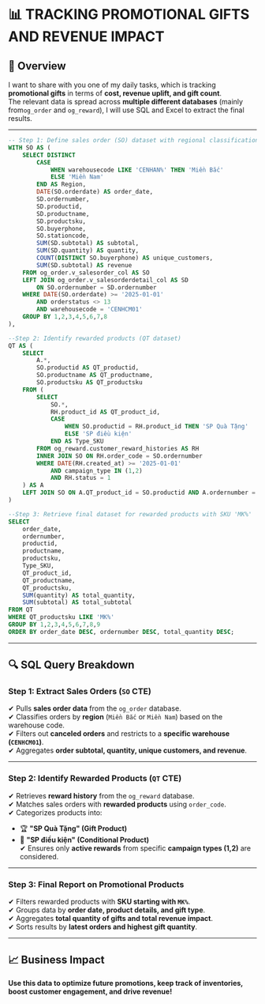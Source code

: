 # 📊 TRACKING PROMOTIONAL GIFTS AND REVENUE IMPACT

## 📌 Overview
I want to share with you one of my daily tasks, which is tracking **promotional gifts** in terms of **cost, revenue uplift, and gift count**.  
The relevant data is spread across **multiple different databases** (mainly from`og_order` and `og_reward`), I will use SQL and Excel to extract the final results.

---
```sql
-- Step 1: Define sales order (SO) dataset with regional classification
WITH SO AS (
    SELECT DISTINCT 
        CASE 
            WHEN warehousecode LIKE 'CENHAN%' THEN 'Miền Bắc' 
            ELSE 'Miền Nam' 
        END AS Region,
        DATE(SO.orderdate) AS order_date, 
        SD.ordernumber,
        SD.productid,
        SD.productname,
        SD.productsku,
        SO.buyerphone, 
        SO.stationcode, 
        SUM(SD.subtotal) AS subtotal,
        SUM(SD.quantity) AS quantity, 
        COUNT(DISTINCT SO.buyerphone) AS unique_customers, 
        SUM(SD.subtotal) AS revenue 
    FROM og_order.v_salesorder_col AS SO
    LEFT JOIN og_order.v_salesorderdetail_col AS SD 
        ON SO.ordernumber = SD.ordernumber
    WHERE DATE(SO.orderdate) >= '2025-01-01' 
        AND orderstatus <> 13 
        AND warehousecode = 'CENHCM01'
    GROUP BY 1,2,3,4,5,6,7,8
),

--Step 2: Identify rewarded products (QT dataset)
QT AS (
    SELECT 
        A.*, 
        SO.productid AS QT_productid,
        SO.productname AS QT_productname,
        SO.productsku AS QT_productsku
    FROM (
        SELECT 
            SO.*, 
            RH.product_id AS QT_product_id,
            CASE 
                WHEN SO.productid = RH.product_id THEN 'SP Quà Tặng' 
                ELSE 'SP điều kiện' 
            END AS Type_SKU
        FROM og_reward.customer_reward_histories AS RH
        INNER JOIN SO ON RH.order_code = SO.ordernumber
        WHERE DATE(RH.created_at) >= '2025-01-01' 
            AND campaign_type IN (1,2) 
            AND RH.status = 1 
    ) AS A 
    LEFT JOIN SO ON A.QT_product_id = SO.productid AND A.ordernumber = SO.ordernumber
)

--Step 3: Retrieve final dataset for rewarded products with SKU 'MK%'
SELECT 
    order_date, 
    ordernumber, 
    productid, 
    productname, 
    productsku,
    Type_SKU, 
    QT_product_id, 
    QT_productname, 
    QT_productsku,
    SUM(quantity) AS total_quantity,
    SUM(subtotal) AS total_subtotal
FROM QT 
WHERE QT_productsku LIKE 'MK%'
GROUP BY 1,2,3,4,5,6,7,8,9
ORDER BY order_date DESC, ordernumber DESC, total_quantity DESC;
```
---

## 🔍 SQL Query Breakdown

### **Step 1: Extract Sales Orders (`SO` CTE)**
✔ Pulls **sales order data** from the `og_order` database.  
✔ Classifies orders by **region** (`Miền Bắc` or `Miền Nam`) based on the warehouse code.  
✔ Filters out **canceled orders** and restricts to a **specific warehouse (`CENHCM01`)**.  
✔ Aggregates **order subtotal, quantity, unique customers, and revenue**.  

---

### **Step 2: Identify Rewarded Products (`QT` CTE)**
✔ Retrieves **reward history** from the `og_reward` database.  
✔ Matches sales orders with **rewarded products** using `order_code`.  
✔ Categorizes products into:
   - 🏆 **"SP Quà Tặng" (Gift Product)**  
   - 📌 **"SP điều kiện" (Conditional Product)**  
✔ Ensures only **active rewards** from specific **campaign types (1,2)** are considered.  

---

### **Step 3: Final Report on Promotional Products**
✔ Filters rewarded products with **SKU starting with `MK%`**.  
✔ Groups data by **order date, product details, and gift type**.  
✔ Aggregates **total quantity of gifts and total revenue impact**.  
✔ Sorts results by **latest orders and highest gift quantity**.  

---

## 📈 Business Impact
**Use this data to optimize future promotions, keep track of inventories, boost customer engagement, and drive revenue!**
